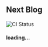 ## Next Blog

![CI Status](https://img.shields.io/github/actions/workflow/status/lanmuerjia/next-blog/ci.yml?branch=main)

#### loading...